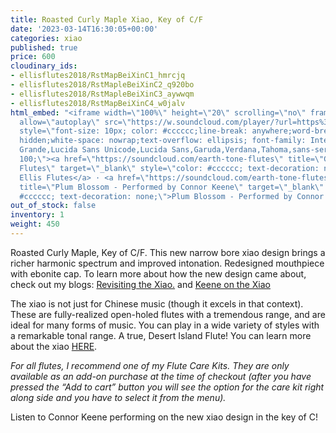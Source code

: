 ```yaml
---
title: Roasted Curly Maple Xiao, Key of C/F
date: '2023-03-14T16:30:05+00:00'
categories: xiao
published: true
price: 600
cloudinary_ids:
- ellisflutes2018/RstMapBeiXinC1_hmrcjq
- ellisflutes2018/RstMapleBeiXinC2_q920bo
- ellisflutes2018/RstMapleBeiXinC3_aywwqm
- ellisflutes2018/RstMapBeiXinC4_w0jalv
html_embed: "<iframe width=\"100%\" height=\"20\" scrolling=\"no\" frameborder=\"no\"
  allow=\"autoplay\" src=\"https://w.soundcloud.com/player/?url=https%3A//api.soundcloud.com/tracks/1149175378&color=%23ff5500&inverse=false&auto_play=false&show_user=true\"></iframe><div
  style=\"font-size: 10px; color: #cccccc;line-break: anywhere;word-break: normal;overflow:
  hidden;white-space: nowrap;text-overflow: ellipsis; font-family: Interstate,Lucida
  Grande,Lucida Sans Unicode,Lucida Sans,Garuda,Verdana,Tahoma,sans-serif;font-weight:
  100;\"><a href=\"https://soundcloud.com/earth-tone-flutes\" title=\"Geoffrey Ellis
  Flutes\" target=\"_blank\" style=\"color: #cccccc; text-decoration: none;\">Geoffrey
  Ellis Flutes</a> · <a href=\"https://soundcloud.com/earth-tone-flutes/plum-blossom-performed-by-connor-keene\"
  title=\"Plum Blossom - Performed by Connor Keene\" target=\"_blank\" style=\"color:
  #cccccc; text-decoration: none;\">Plum Blossom - Performed by Connor Keene</a></div>\r\n\r\n"
out_of_stock: false
inventory: 1
weight: 450
---
```


Roasted Curly Maple, Key of C/F.   This new narrow bore xiao design brings a richer harmonic spectrum and improved intonation.  Redesigned mouthpiece with ebonite cap.  To learn more about how the new design came about, check out my blogs: [Revisiting the Xiao.](https://www.ellisflutes.com/blog/revisiting-the-xiao) and [Keene on the Xiao](https://www.ellisflutes.com/blog/keene-on-the-xiao)

The xiao is not just for Chinese music (though it excels in that context).  These are fully-realized open-holed flutes with a tremendous range, and are ideal for many forms of music.  You can play in a wide variety of styles with a remarkable tonal range.  A true, Desert Island Flute!  You can learn more about the xiao [HERE](https://www.ellisflutes.com/world-flutes/xiao).

*For all flutes, I recommend one of my Flute Care Kits. They are only available as an add-on purchase at the time of checkout (after you have pressed the “Add to cart” button you will see the option for the care kit right along side and you have to select it from the menu).*

Listen to Connor Keene performing on the new xiao design in the key of C!

